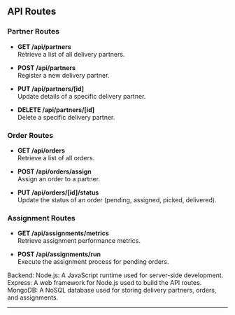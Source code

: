 ## API Routes

### Partner Routes
- **GET /api/partners**  
  Retrieve a list of all delivery partners.
  
- **POST /api/partners**  
  Register a new delivery partner.

- **PUT /api/partners/[id]**  
  Update details of a specific delivery partner.

- **DELETE /api/partners/[id]**  
  Delete a specific delivery partner.

### Order Routes
- **GET /api/orders**  
  Retrieve a list of all orders.

- **POST /api/orders/assign**  
  Assign an order to a partner.

- **PUT /api/orders/[id]/status**  
  Update the status of an order (pending, assigned, picked, delivered).

### Assignment Routes
- **GET /api/assignments/metrics**  
  Retrieve assignment performance metrics.

- **POST /api/assignments/run**  
  Execute the assignment process for pending orders.


Backend:
Node.js: A JavaScript runtime used for server-side development.
Express: A web framework for Node.js used to build the API routes.
MongoDB: A NoSQL database used for storing delivery partners, orders, and assignments.

---